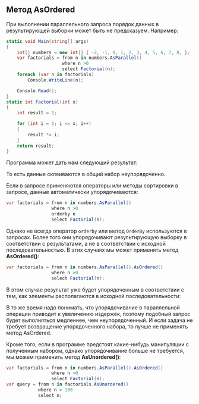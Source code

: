 ## Метод AsOrdered

При выполнении параллельного запроса порядок данных в результирующей выборки может быть не предсказуем. Например:

```cs
static void Main(string[] args)
{
    int[] numbers = new int[] { -2, -1, 0, 1, 2, 3, 4, 5, 6, 7, 8, };
    var factorials = from n in numbers.AsParallel()
                     where n >0
                     select Factorial(n);
    foreach (var n in factorials)
		Console.WriteLine(n);

	Console.Read();
}
static int Factorial(int x)
{
    int result = 1;

	for (int i = 1; i <= x; i++)
    {
        result *= i;
    }
    return result;
}
```

Программа может дать нам следующий результат:

То есть данные склеиваются в общий набор неупорядоченно.

Если в запросе применяются операторы или методы сортировки в запросе, данные автоматически упорядочиваются:

```cs
var factorials = from n in numbers.AsParallel()
                 where n >0
                 orderby n
                 select Factorial(n);
```

Однако не всегда оператор `orderby` или метод `OrderBy` используются в запросах. Более того 
они упорядочивают результирующую выборку в соответствии с результатами, а не в соответствии с исходной последовательностью. В этих случаях мы может применять метод 
**AsOrdered()**:

```cs
var factorials = from n in numbers.AsParallel().AsOrdered()
                 where n >0
                 select Factorial(n);
```

В этом случае результат уже будет упорядоченным в соответствии с тем, как элементы располагаются в исходной последовательности:

В то же время надо понимать, что упорядочивание в параллельной операции приводит к увеличению издержек, поэтому подобный запрос будет выполняться медленнее, чем 
неупорядоченный. И если задача не требует возвращение упорядоченного набора, то лучше не применять метод AsOrdered.

Кроме того, если в программе предстоят какие-нибудь манипуляции с полученным набором, однако упорядочивание больше не требуется, мы можем применить 
метод **AsUnordered()**:

```cs
var factorials = from n in numbers.AsParallel().AsOrdered()
                 where n >0
                 select Factorial(n);
var query = from n in factorials.AsUnordered()
            where n > 100
            select n;
```

